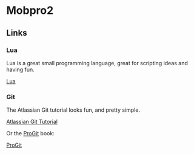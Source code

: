 # Mobpro2


## Links

### Lua

   Lua is a great small programming language, great for scripting ideas and having fun.

   [Lua](https://www.lua.org/)


### Git

   The Atlassian Git tutorial looks fun, and pretty simple.

   [Atlassian Git Tutorial](https://www.atlassian.com/git/tutorials)

   Or the [ProGit] book:

   [ProGit]


[ProGit]: https://git-scm.com/book
